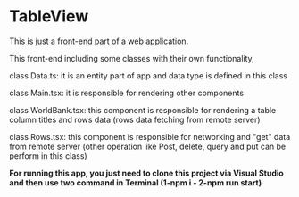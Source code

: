 # TableView
This is just a front-end part of a web application.

This front-end including some classes with their own functionality,

class Data.ts: it is an entity part of app and data type is defined in this class

class Main.tsx: it is responsible for rendering other components

class WorldBank.tsx: this component is responsible for rendering a table column titles and rows data (rows data fetching from remote server)

class Rows.tsx: this component is responsible for networking and "get" data from remote server (other operation like Post, delete, query and put can be perform in this class)

**For running this app, you just need to clone this project via Visual Studio and then use two command in Terminal (1-npm i - 2-npm run start)**

